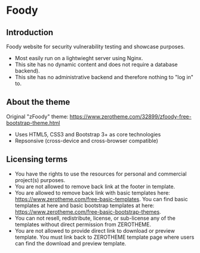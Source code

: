 # Foody

## Introduction
Foody website for security vulnerability testing and showcase purposes.

- Most easily run on a lightwieght server using Nginx.
- This site has no dynamic content and does not require a database backend).
- This site has no administrative backend and therefore nothing to "log in" to.

## About the theme
Original "zFoody" theme: https://www.zerotheme.com/32899/zfoody-free-bootstrap-theme.html
- Uses HTML5, CSS3 and Bootstrap 3+ as core technologies
- Repsonsive (cross-device and cross-browser compatible)

## Licensing terms
- You have the rights to use the resources for personal and commercial project(s) purposes.
- You are not allowed to remove back link at the footer in template.
- You are allowed to remove back link with basic templates here: https://www.zerotheme.com/free-basic-templates. You can find basic templates at here and basic bootstrap templates at here: https://www.zerotheme.com/free-basic-bootstrap-themes.
- You can not resell, redistribute, license, or sub-license any of the templates without direct permission from ZEROTHEME.
- You are not allowed to provide direct link to download or preview template. You must link back to ZEROTHEME template page where users can find the download and preview template.
